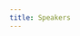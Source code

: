 ```yaml
---
title: Speakers
---
```

<!-- 
<div class="keynote-full">

{% if site.data.conference[0].name %}
	{% assign speakers = site.data.conference %}
	<table>
	{% for speaker in speakers %}
		{% if speaker.confirmed %}
		<tr>
			<td><a href="#{{speaker.name | replace: " ","-"}}">{{speaker.name}}</a></td>
		</tr>
		{% endif %}
	{% endfor %}
	</table>

	<br><br>

	<h1>Confirmed speakers:</h1>
	<br />
	<ul>
	{% for speaker in speakers %}
		{% if speaker.confirmed %}
		<li>
        <a name="{{speaker.name | replace: " ","-"}}">
        <img style="background-image: url({{ site.baseurl }}/assets/images/conference/{{speaker.image | default:'owasp_logo.png'}});{{speaker.style}};"></a>
        <h2>{{speaker.name}}</h2>
      {% if speaker.bio %}
	<p>{{speaker.bio}}</p>
        <br>
      {% endif %}
      {% if speaker.title %}
        <h2>Talk: <a href="{{ site.baseurl }}/program/talks#{{speaker.name | replace: " ","-"}}">{{speaker.title}}</a></h2>
        <br>
      {% endif %}
		</li>
      {% endif %}
	{% endfor %}
	</ul>
{% else %}
  <p><br>
     We're currently in the progress of making the conference program.<br>
     We will share the information very soon.
  </p>
{% endif %}
</div> -->
